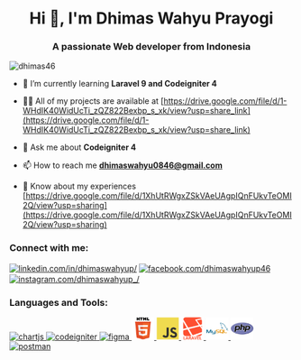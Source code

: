 <h1 align="center">Hi 👋, I'm Dhimas Wahyu Prayogi</h1>
<h3 align="center">A passionate Web developer from Indonesia</h3>

<p align="left"> <img src="https://komarev.com/ghpvc/?username=dhimas46&label=Profile%20views&color=0e75b6&style=flat" alt="dhimas46" /> </p>

- 🌱 I’m currently learning **Laravel 9 and Codeigniter 4**

- 👨‍💻 All of my projects are available at [https://drive.google.com/file/d/1-WHdIK40WidUcTi_zQZ822Bexbp_s_xk/view?usp=share_link](https://drive.google.com/file/d/1-WHdIK40WidUcTi_zQZ822Bexbp_s_xk/view?usp=share_link)

- 💬 Ask me about **Codeigniter 4**

- 📫 How to reach me **dhimaswahyu0846@gmail.com**

- 📄 Know about my experiences [https://drive.google.com/file/d/1XhUtRWgxZSkVAeUAgpIQnFUkvTeOMI2Q/view?usp=sharing](https://drive.google.com/file/d/1XhUtRWgxZSkVAeUAgpIQnFUkvTeOMI2Q/view?usp=sharing)

<h3 align="left">Connect with me:</h3>
<p align="left">
<a href="https://linkedin.com/in/linkedin.com/in/dhimaswahyup/" target="blank"><img align="center" src="https://raw.githubusercontent.com/rahuldkjain/github-profile-readme-generator/master/src/images/icons/Social/linked-in-alt.svg" alt="linkedin.com/in/dhimaswahyup/" height="30" width="40" /></a>
<a href="https://fb.com/facebook.com/dhimaswahyup46" target="blank"><img align="center" src="https://raw.githubusercontent.com/rahuldkjain/github-profile-readme-generator/master/src/images/icons/Social/facebook.svg" alt="facebook.com/dhimaswahyup46" height="30" width="40" /></a>
<a href="https://instagram.com/instagram.com/dhimaswahyup_/" target="blank"><img align="center" src="https://raw.githubusercontent.com/rahuldkjain/github-profile-readme-generator/master/src/images/icons/Social/instagram.svg" alt="instagram.com/dhimaswahyup_/" height="30" width="40" /></a>
</p>

<h3 align="left">Languages and Tools:</h3>
<p align="left"> <a href="https://www.chartjs.org" target="_blank" rel="noreferrer"> <img src="https://www.chartjs.org/media/logo-title.svg" alt="chartjs" width="40" height="40"/> </a> <a href="https://codeigniter.com" target="_blank" rel="noreferrer"> <img src="https://cdn.worldvectorlogo.com/logos/codeigniter.svg" alt="codeigniter" width="40" height="40"/> </a> <a href="https://www.figma.com/" target="_blank" rel="noreferrer"> <img src="https://www.vectorlogo.zone/logos/figma/figma-icon.svg" alt="figma" width="40" height="40"/> </a> <a href="https://www.w3.org/html/" target="_blank" rel="noreferrer"> <img src="https://raw.githubusercontent.com/devicons/devicon/master/icons/html5/html5-original-wordmark.svg" alt="html5" width="40" height="40"/> </a> <a href="https://developer.mozilla.org/en-US/docs/Web/JavaScript" target="_blank" rel="noreferrer"> <img src="https://raw.githubusercontent.com/devicons/devicon/master/icons/javascript/javascript-original.svg" alt="javascript" width="40" height="40"/> </a> <a href="https://laravel.com/" target="_blank" rel="noreferrer"> <img src="https://raw.githubusercontent.com/devicons/devicon/master/icons/laravel/laravel-plain-wordmark.svg" alt="laravel" width="40" height="40"/> </a> <a href="https://www.mysql.com/" target="_blank" rel="noreferrer"> <img src="https://raw.githubusercontent.com/devicons/devicon/master/icons/mysql/mysql-original-wordmark.svg" alt="mysql" width="40" height="40"/> </a> <a href="https://www.php.net" target="_blank" rel="noreferrer"> <img src="https://raw.githubusercontent.com/devicons/devicon/master/icons/php/php-original.svg" alt="php" width="40" height="40"/> </a> <a href="https://postman.com" target="_blank" rel="noreferrer"> <img src="https://www.vectorlogo.zone/logos/getpostman/getpostman-icon.svg" alt="postman" width="40" height="40"/> </a> </p>
